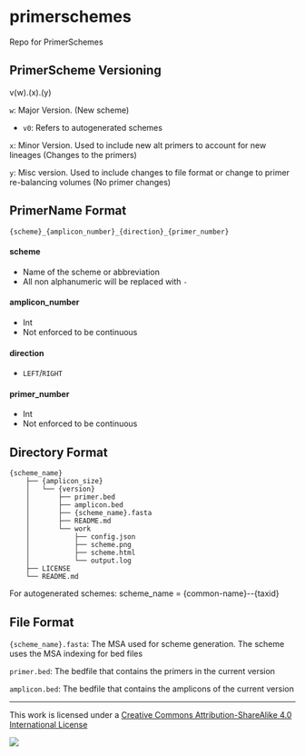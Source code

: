 # primerschemes
Repo for PrimerSchemes


## PrimerScheme Versioning

v(w).(x).(y)

`w`: Major Version. (New scheme)
-   `v0`: Refers to autogenerated schemes

`x`: Minor Version. Used to include new alt primers to account for new lineages (Changes to the primers)

`y`: Misc version. Used to include changes to file format or change to primer re-balancing volumes (No primer changes)


## PrimerName Format

```{scheme}_{amplicon_number}_{direction}_{primer_number}```

#### scheme

- Name of the scheme or abbreviation 
- All non alphanumeric will be replaced with `-`

#### amplicon_number

- Int
- Not enforced to be continuous

#### direction 

- `LEFT`/`RIGHT`

#### primer_number

- Int
- Not enforced to be continuous


## Directory Format

```
{scheme_name}
	├── {amplicon_size}
	│   └── {version}
	│       ├── primer.bed
	│       ├── amplicon.bed
	│       ├── {scheme_name}.fasta
	│       ├── README.md
	│       └── work
	│	        ├── config.json
	│	        ├── scheme.png
	│	        ├── scheme.html
	│	        └── output.log
	├── LICENSE
	└── README.md
```

For autogenerated schemes: scheme_name = {common-name}--{taxid}

## File Format

`{scheme_name}.fasta`: The MSA used for scheme generation. The scheme uses the MSA indexing for bed files

`primer.bed`: The bedfile that contains the primers in the current version

`amplicon.bed`: The bedfile that contains the amplicons of the current version


------------------------------------------------------------------------

This work is licensed under a [Creative Commons Attribution-ShareAlike 4.0 International License](http://creativecommons.org/licenses/by-sa/4.0/) 

![](https://i.creativecommons.org/l/by-sa/4.0/88x31.png)

